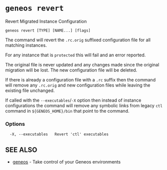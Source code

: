 # `geneos revert`

Revert Migrated Instance Configuration

```text
geneos revert [TYPE] [NAME...] [flags]
```

The command will revert the `.rc.orig` suffixed configuration file for
all matching instances.

For any instance that is `protected` this will fail and an error
reported.

The original file is never updated and any changes made since the
original migration will be lost. The new configuration file will be
deleted.

If there is already a configuration file with a `.rc` suffix then the
command will remove any `.rc.orig` and new configuration files while
leaving the existing file unchanged.

If called with the `--executables`/`-X` option then instead of instance
configurations the command will remove any symbolic links from legacy
`ctl` command in `${GENEOS_HOME}/bin` that point to the command.

### Options

```text
  -X, --executables   Revert 'ctl' executables
```

## SEE ALSO

* [geneos](geneos.md)	 - Take control of your Geneos environments
